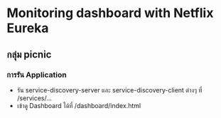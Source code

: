 # Monitoring dashboard with Netflix Eureka
## กลุ่ม picnic

### การรัน Application
- รัน service-discovery-server และ service-discovery-client ต่างๆ ที่ /services/...
- เข้าดู Dashboard ได้ที่ /dashboard/index.html

